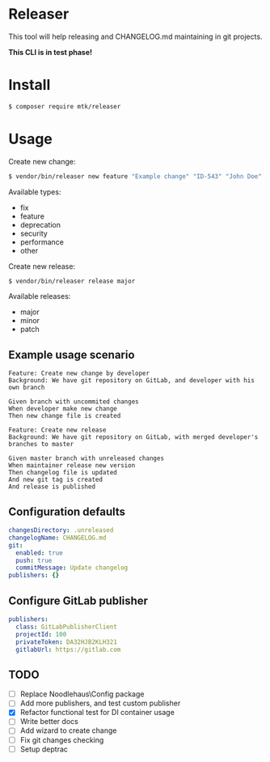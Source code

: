 # Releaser
This tool will help releasing and CHANGELOG.md maintaining in git projects.

**This CLI is in test phase!**

# Install
```bash
$ composer require mtk/releaser
```

# Usage
Create new change:
```bash
$ vendor/bin/releaser new feature "Example change" "ID-543" "John Doe"
```
Available types:
- fix
- feature
- deprecation
- security
- performance
- other

Create new release:
```bash
$ vendor/bin/releaser release major
```
Available releases:
- major
- minor
- patch

## Example usage scenario
```gherkin
Feature: Create new change by developer
Background: We have git repository on GitLab, and developer with his own branch

Given branch with uncommited changes
When developer make new change
Then new change file is created
```

```gherkin
Feature: Create new release
Background: We have git repository on GitLab, with merged developer's branches to master

Given master branch with unreleased changes
When maintainer release new version
Then changelog file is updated
And new git tag is created
And release is published
```

## Configuration defaults
```yaml
changesDirectory: .unreleased
changelogName: CHANGELOG.md
git:
  enabled: true
  push: true
  commitMessage: Update changelog
publishers: {}
```

## Configure GitLab publisher
```yaml
publishers:
  class: GitLabPublisherClient
  projectId: 100
  privateToken: DA32HJB2KLH321
  gitlabUrl: https://gitlab.com
```

## TODO
- [ ] Replace Noodlehaus\Config package
- [ ] Add more publishers, and test custom publisher
- [x] Refactor functional test for DI container usage
- [ ] Write better docs
- [ ] Add wizard to create change
- [ ] Fix git changes checking
- [ ] Setup deptrac